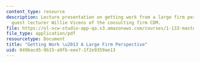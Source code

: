 ```yaml
---
content_type: resource
description: Lecture presentation on getting work from a large firm perspective by
  guest lecturer Willie Vicens of the consulting firm CDM.
file: https://ol-ocw-studio-app-qa.s3.amazonaws.com/courses/1-133-masters-of-engineering-concepts-of-engineering-practice-fall-2007/049bacd59b15a9fbeee71f2e9359ae13_lec_04_wv.pdf
file_type: application/pdf
resourcetype: Document
title: "Getting Work \u2013 A Large Firm Perspective"
uid: 049bacd5-9b15-a9fb-eee7-1f2e9359ae13
---
```


